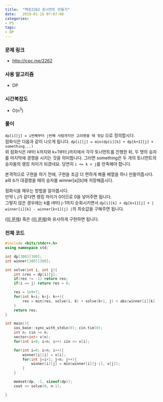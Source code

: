 ```yaml
---
title:  "백준2262 토너먼트 만들기"
date:   2019-01-15 07:07:00
categories:
- PS
tags:
- DP
---
```


### 문제 링크
* http://icpc.me/2262

### 사용 알고리즘
* DP

### 시간복잡도
* O(n<sup>3</sup>)

### 풀이
`dp[i][j] = i번째부터 j번째 사람까지만 고려했을 때 정답` 으로 정의합시다.<br>
점화식은 다음과 같이 나오게 됩니다. `dp[i][j] = min(dp[i][k] + dp[k+1][j] + something...)`<br>
위 점화식은 i부터 k까지와 k+1부터 j까지에서 각각 토너먼트를 진행한 뒤, 두 명의 승자를 마지막에 경쟁을 시키는 것을 의미합니다. 그러면 something은 두 개의 토너먼트의 승자들의 랭킹 차이가 되겠네요. 당연히 `i <= k < j`를 만족해야 합니다.

본격적으로 구현을 하기 전에, 구현을 조금 더 편하게 해줄 배열을 하나 만들어줍시다.<br>
a와 b가 대결했을 때의 승자를 winner[a][b]에 저장해줍시다.

점화식을 채우는 방법을 알아봅시다.<br>
만약 i, j가 같다면 랭킹 차이가 0이므로 0을 넣어주면 됩니다.<br>
그렇지 않은 경우에는 k를 i부터 j-1까지 순회시키면서 `dp[i][k] + dp[k+1][j] + | winner[i][k] - winner[k+1][j] |`의 최솟값을 구해주면 됩니다.

(<a href = "https://justicehui.github.io/icpc/2019/01/02/BOJ11066/">이 문제</a>) 혹은 (<a href = "https://justicehui.github.io/ps/2018/10/28/BOJ11049/">이 문제</a>)와 유사하게 구현하면 됩니다.

### 전체 코드
```cpp
#include <bits/stdc++.h>
using namespace std;

int dp[300][300];
int winner[300][300];

int solve(int i, int j){
	int &res = dp[i][j];
	if(res != -1) return res;
	if(i == j) return res = 0;

	res = 1e9+7;
	for(int k=i; k<j; k++){
		res = min(res, solve(i, k) + solve(k+1, j) + abs(winner[i][k] - winner[k+1][j]));
	}
	return res;
}

int main(){
	ios_base::sync_with_stdio(0); cin.tie(0);
	int n; cin >> n;
	vector<int> v(n);
	for(int i=0; i<n; i++) cin >> v[i];

	for(int i=0; i<n; i++){
		winner[i][i] = v[i];
		for(int j=i+1; j<n; j++){
			winner[i][j] = min(winner[i][j-1], v[j]);
		}
	}

	memset(dp, -1, sizeof(dp));
	cout << solve(0, n-1);

}
```
